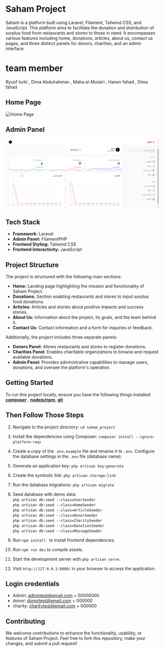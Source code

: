 # Saham Project

Saham is a platform built using Laravel, Filament, Tailwind CSS, and JavaScript. This platform aims to facilitate the donation and distribution of surplus food from restaurants and stores to those in need. It encompasses various features including home, donations, articles, about us, contact us pages, and three distinct panels for donors, charities, and an admin interface.

# team member
Ryuof turki , Dima Abdulrahman , Maha al-Mutairi , Hanen fahad , Dima fahad
## Home Page
![Home Page](public/assets/HomePage.png)
## Admin Panel
![Admin PAnel](public/assets/AdminPnael.png)

## Tech Stack

-   **Framework:** Laravel
-   **Admin Panel:** FilamentPHP
-   **Frontend Styling:** Tailwind CSS
-   **Frontend Interactivity:** JavaScript

## Project Structure

The project is structured with the following main sections:

-   **Home:** Landing page highlighting the mission and functionality of Saham Project.
-   **Donations:** Section enabling restaurants and stores to input surplus food donations.
-   **Articles:** Articles and stories about positive impacts and success stories.
-   **About Us:** Information about the project, its goals, and the team behind it.
-   **Contact Us:** Contact information and a form for inquiries or feedback.

Additionally, the project includes three separate panels:

-   **Donors Panel:** Allows restaurants and stores to register donations.
-   **Charities Panel:** Enables charitable organizations to browse and request available donations.
-   **Admin Panel:** Provides administrative capabilities to manage users, donations, and oversee the platform's operation.

## Getting Started

To run this project locally, ensure you have the following things installed: [**composer**](https://getcomposer.org/download/) , [**nodejs/npm**](https://nodejs.org/en/download), [**git**](https://git-scm.com/downloads)

## Then Follow Those Steps

2. Navigate to the project directory: `cd sahem_project`

3. Install the dependencies using Composer: `composer install --ignore-platform-reqs`

4. Create a copy of the `.env.example` file and rename it to `.env`. Configure the database settings in the `.env` file (database name).

5. Generate an application key: `php artisan key:generate`

6. Create the symbolic link: `php artisan storage:link`

7. Run the database migrations: `php artisan migrate`

8. Seed database with demo data: <br>
   `php artisan db:seed --class=UserSeeder` <br>
   `php artisan db:seed --class=HomeSeeder` <br>
   `php artisan db:seed --class=ArticleSeeder` <br>
   `php artisan db:seed --class=DonorSeeder` <br>
   `php artisan db:seed --class=CharitySeeder` <br>
   `php artisan db:seed --class=DonationSeeder` <br>
   `php artisan db:seed --class=MessageSeeder` <br>

9. Run `npm install ` to install frontend dependencies.

10. Run `npm run dev` to compile assets.

11. Start the development server with `php artisan serve`.

12. Visit `http://127.0.0.1:8000/` in your browser to access the application.

## Login credentials
- Admin: admintest@email.com + 00000000
- donor: donortest@email.com + 000000
- charity: charitytest@email.com + 000000

## Contributing

We welcome contributions to enhance the functionality, usability, or features of Saham Project. Feel free to fork this repository, make your changes, and submit a pull request!
